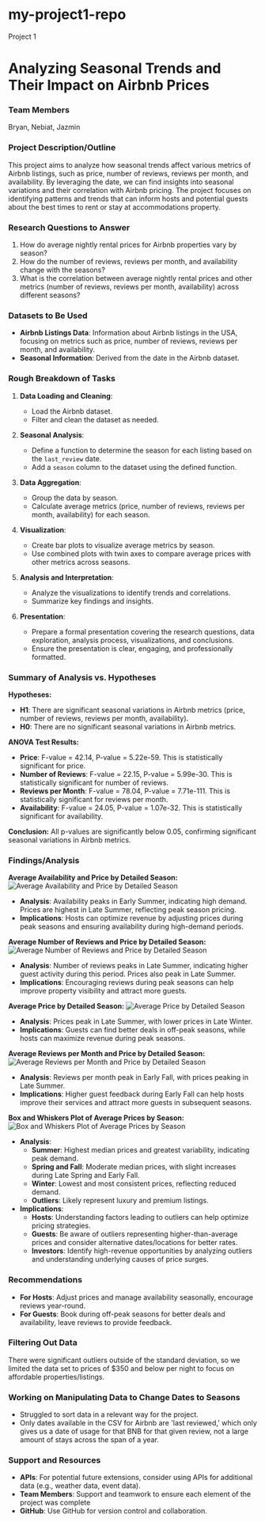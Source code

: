 # my-project1-repo
Project 1
# Analyzing Seasonal Trends and Their Impact on Airbnb Prices

### Team Members
Bryan, Nebiat, Jazmin

### Project Description/Outline
This project aims to analyze how seasonal trends affect various metrics of Airbnb listings, such as price, number of reviews, reviews per month, and availability. By leveraging the date, we can find insights into seasonal variations and their correlation with Airbnb pricing. The project focuses on identifying patterns and trends that can inform hosts and potential guests about the best times to rent or stay at accommodations property.

### Research Questions to Answer
1. How do average nightly rental prices for Airbnb properties vary by season?
2. How do the number of reviews, reviews per month, and availability change with the seasons?
3. What is the correlation between average nightly rental prices and other metrics (number of reviews, reviews per month, availability) across different seasons?

### Datasets to Be Used
- **Airbnb Listings Data**: Information about Airbnb listings in the USA, focusing on metrics such as price, number of reviews, reviews per month, and availability.
- **Seasonal Information**: Derived from the date in the Airbnb dataset.

### Rough Breakdown of Tasks
1. **Data Loading and Cleaning**:
   - Load the Airbnb dataset.
   - Filter and clean the dataset as needed.

2. **Seasonal Analysis**:
   - Define a function to determine the season for each listing based on the `last_review` date.
   - Add a `season` column to the dataset using the defined function.

3. **Data Aggregation**:
   - Group the data by season.
   - Calculate average metrics (price, number of reviews, reviews per month, availability) for each season.

4. **Visualization**:
   - Create bar plots to visualize average metrics by season.
   - Use combined plots with twin axes to compare average prices with other metrics across seasons.

5. **Analysis and Interpretation**:
   - Analyze the visualizations to identify trends and correlations.
   - Summarize key findings and insights.

6. **Presentation**:
   - Prepare a formal presentation covering the research questions, data exploration, analysis process, visualizations, and conclusions.
   - Ensure the presentation is clear, engaging, and professionally formatted.

### Summary of Analysis vs. Hypotheses

**Hypotheses:**
- **H1**: There are significant seasonal variations in Airbnb metrics (price, number of reviews, reviews per month, availability).
- **H0**: There are no significant seasonal variations in Airbnb metrics.

**ANOVA Test Results:**
- **Price**: F-value = 42.14, P-value = 5.22e-59. This is statistically significant for price.
- **Number of Reviews**: F-value = 22.15, P-value = 5.99e-30. This is statistically significant for number of reviews.
- **Reviews per Month**: F-value = 78.04, P-value = 7.71e-111. This is statistically significant for reviews per month.
- **Availability**: F-value = 24.05, P-value = 1.07e-32. This is statistically significant for availability.

**Conclusion:**
All p-values are significantly below 0.05, confirming significant seasonal variations in Airbnb metrics.

### Findings/Analysis
**Average Availability and Price by Detailed Season:**
![Average Availability and Price by Detailed Season](Images/Average%20Availability%20and%20Price%20by%20Detailed%20Season.png)
- **Analysis**: Availability peaks in Early Summer, indicating high demand. Prices are highest in Late Summer, reflecting peak season pricing.
- **Implications**: Hosts can optimize revenue by adjusting prices during peak seasons and ensuring availability during high-demand periods.

**Average Number of Reviews and Price by Detailed Season:**
![Average Number of Reviews and Price by Detailed Season](Images/Average%20Number%20of%20Reviews%20&%20Price%20by%20Detailed%20Season.png)
- **Analysis**: Number of reviews peaks in Late Summer, indicating higher guest activity during this period. Prices also peak in Late Summer.
- **Implications**: Encouraging reviews during peak seasons can help improve property visibility and attract more guests.

**Average Price by Detailed Season:**
![Average Price by Detailed Season](Images/Average%20Price%20by%20Detailed%20Season.png)
- **Analysis**: Prices peak in Late Summer, with lower prices in Late Winter.
- **Implications**: Guests can find better deals in off-peak seasons, while hosts can maximize revenue during peak seasons.

**Average Reviews per Month and Price by Detailed Season:**
![Average Reviews per Month and Price by Detailed Season](Images/Average%20Reviews%20per%20Month%20&%20Price%20by%20Detailed%20Season.png)
- **Analysis**: Reviews per month peak in Early Fall, with prices peaking in Late Summer.
- **Implications**: Higher guest feedback during Early Fall can help hosts improve their services and attract more guests in subsequent seasons.

**Box and Whiskers Plot of Average Prices by Season:**
![Box and Whiskers Plot of Average Prices by Season](Images/box%20plot%20of%20average%20prices%20by%20season.png)
- **Analysis**:
  - **Summer**: Highest median prices and greatest variability, indicating peak demand.
  - **Spring and Fall**: Moderate median prices, with slight increases during Late Spring and Early Fall.
  - **Winter**: Lowest and most consistent prices, reflecting reduced demand.
  - **Outliers**: Likely represent luxury and premium listings.
- **Implications**:
  - **Hosts**: Understanding factors leading to outliers can help optimize pricing strategies.
  - **Guests**: Be aware of outliers representing higher-than-average prices and consider alternative dates/locations for better rates.
  - **Investors**: Identify high-revenue opportunities by analyzing outliers and understanding underlying causes of price surges.

### Recommendations
- **For Hosts**: Adjust prices and manage availability seasonally, encourage reviews year-round.
- **For Guests**: Book during off-peak seasons for better deals and availability, leave reviews to provide feedback.

### Filtering Out Data
There were significant outliers outside of the standard deviation, so we limited the data set to prices of $350 and below per night to focus on affordable properties/listings.

### Working on Manipulating Data to Change Dates to Seasons
- Struggled to sort data in a relevant way for the project.
- Only dates available in the CSV for Airbnb are 'last reviewed,' which only gives us a date of usage for that BNB for that given review, not a large amount of stays across the span of a year.

### Support and Resources
- **APIs**: For potential future extensions, consider using APIs for additional data (e.g., weather data, event data).
- **Team Members**: Support and teamwork to ensure each element of the project was complete
- **GitHub**: Use GitHub for version control and collaboration.


